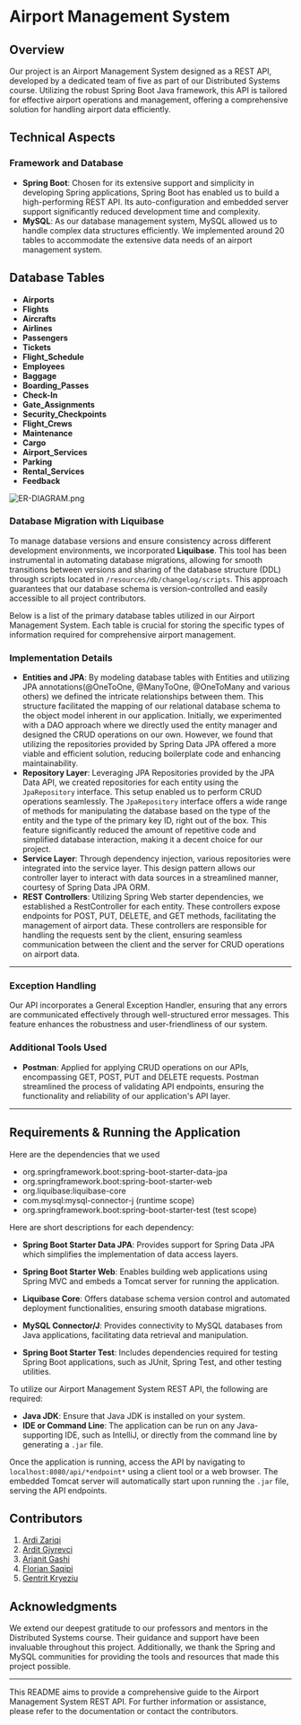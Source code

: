 # Airport Management System

## Overview

Our project is an Airport Management System designed as a REST API, developed by a dedicated team of five as part of our Distributed Systems course. Utilizing the robust Spring Boot Java framework, this API is tailored for effective airport operations and management, offering a comprehensive solution for handling airport data efficiently.

## Technical Aspects

### Framework and Database

- **Spring Boot**: Chosen for its extensive support and simplicity in developing Spring applications, Spring Boot has enabled us to build a high-performing REST API. Its auto-configuration and embedded server support significantly reduced development time and complexity.
- **MySQL**: As our database management system, MySQL allowed us to handle complex data structures efficiently. We implemented around 20 tables to accommodate the extensive data needs of an airport management system.

## Database Tables

- **Airports**
- **Flights**
- **Aircrafts**
- **Airlines**
- **Passengers**
- **Tickets**
- **Flight_Schedule**
- **Employees**
- **Baggage**
- **Boarding_Passes**
- **Check-In**
- **Gate_Assignments**
- **Security_Checkpoints**
- **Flight_Crews**
- **Maintenance**
- **Cargo**
- **Airport_Services**
- **Parking**
- **Rental_Services**
- **Feedback**

![ER-DIAGRAM.png](..%2F..%2F..%2FDownloads%2FER-DIAGRAM.png)

### Database Migration with Liquibase

To manage database versions and ensure consistency across different development environments, we incorporated **Liquibase**. This tool has been instrumental in automating database migrations, allowing for smooth transitions between versions and sharing of the database structure (DDL) through scripts located in `/resources/db/changelog/scripts`. This approach guarantees that our database schema is version-controlled and easily accessible to all project contributors.

Below is a list of the primary database tables utilized in our Airport Management System. Each table is crucial for storing the specific types of information required for comprehensive airport management.

### Implementation Details

- **Entities and JPA**: By modeling database tables with Entities and utilizing JPA annotations(@OneToOne, @ManyToOne, @OneToMany and various others) we defined the intricate relationships between them. This structure facilitated the mapping of our relational database schema to the object model inherent in our application. Initially, we experimented with a DAO approach where we directly used the entity manager and designed the CRUD operations on our own. However, we found that utilizing the repositories provided by Spring Data JPA offered a more viable and efficient solution, reducing boilerplate code and enhancing maintainability.
- **Repository Layer**: Leveraging JPA Repositories provided by the JPA Data API, we created repositories for each entity using the `JpaRepository` interface. This setup enabled us to perform CRUD operations seamlessly. The `JpaRepository` interface offers a wide range of methods for manipulating the database based on the type of the entity and the type of the primary key ID, right out of the box. This feature significantly reduced the amount of repetitive code and simplified database interaction, making it a decent choice for our project.
- **Service Layer**: Through dependency injection, various repositories were integrated into the service layer. This design pattern allows our controller layer to interact with data sources in a streamlined manner, courtesy of Spring Data JPA ORM.
- **REST Controllers**: Utilizing Spring Web starter dependencies, we established a RestController for each entity. These controllers expose endpoints for POST, PUT, DELETE, and GET methods, facilitating the management of airport data. These controllers are responsible for handling the requests sent by the client, ensuring seamless communication between the client and the server for CRUD operations on airport data.

---

### Exception Handling

Our API incorporates a General Exception Handler, ensuring that any errors are communicated effectively through well-structured error messages. This feature enhances the robustness and user-friendliness of our system.


### Additional Tools Used

- **Postman**: Applied for applying CRUD operations on our APIs, encompassing GET, POST, PUT and DELETE requests. Postman streamlined the process of validating API endpoints, ensuring the functionality and reliability of our application's API layer.

---

## Requirements & Running the Application

Here are the dependencies that we used

- org.springframework.boot:spring-boot-starter-data-jpa
- org.springframework.boot:spring-boot-starter-web
- org.liquibase:liquibase-core
- com.mysql:mysql-connector-j (runtime scope)
- org.springframework.boot:spring-boot-starter-test (test scope)

Here are short descriptions for each dependency:

- **Spring Boot Starter Data JPA**: Provides support for Spring Data JPA which simplifies the implementation of data access layers.

- **Spring Boot Starter Web**: Enables building web applications using Spring MVC and embeds a Tomcat server for running the application.

- **Liquibase Core**: Offers database schema version control and automated deployment functionalities, ensuring smooth database migrations.

- **MySQL Connector/J**: Provides connectivity to MySQL databases from Java applications, facilitating data retrieval and manipulation.

- **Spring Boot Starter Test**: Includes dependencies required for testing Spring Boot applications, such as JUnit, Spring Test, and other testing utilities.


To utilize our Airport Management System REST API, the following are required:
- **Java JDK**: Ensure that Java JDK is installed on your system.
- **IDE or Command Line**: The application can be run on any Java-supporting IDE, such as IntelliJ, or directly from the command line by generating a `.jar` file.


Once the application is running, access the API by navigating to `localhost:8080/api/*endpoint*` using a client tool or a web browser. The embedded Tomcat server will automatically start upon running the `.jar` file, serving the API endpoints.

## Contributors

1. [Ardi Zariqi](https://github.com/ArdiZariqi)
2. [Ardit Gjyrevci](https://github.com/ArditGjyrevci)
3. [Arianit Gashi](https://github.com/ArianitSGashi)
4. [Florian Saqipi](https://github.com/floriansaqipi)
5. [Gentrit Kryeziu](https://github.com/Gentrit851)

## Acknowledgments

We extend our deepest gratitude to our professors and mentors in the Distributed Systems course. Their guidance and support have been invaluable throughout this project. Additionally, we thank the Spring and MySQL communities for providing the tools and resources that made this project possible.

---

This README aims to provide a comprehensive guide to the Airport Management System REST API. For further information or assistance, please refer to the documentation or contact the contributors.

 
